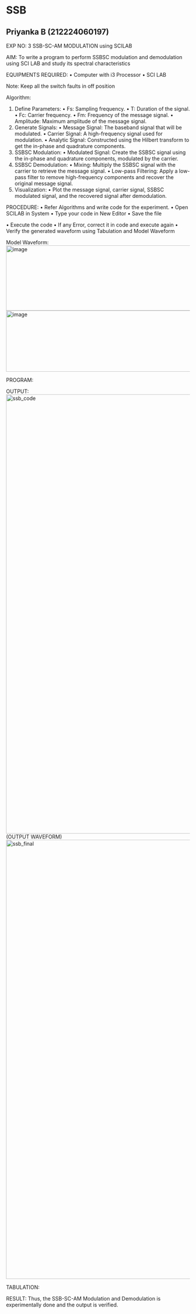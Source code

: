 # SSB
## Priyanka B (212224060197)

EXP NO: 3	SSB-SC-AM MODULATION using SCILAB

AIM: To write a program to perform SSBSC modulation and demodulation using SCI LAB and study its spectral characteristics

EQUIPMENTS REQUIRED:
•	Computer with i3 Processor
•	SCI LAB

Note: Keep all the switch faults in off position

Algorithm:
1.	Define Parameters:
•	Fs: Sampling frequency.
•	T: Duration of the signal.
•	Fc: Carrier frequency.
•	Fm: Frequency of the message signal.
•	Amplitude: Maximum amplitude of the message signal.
2.	Generate Signals:
•	Message Signal: The baseband signal that will be modulated.
•	Carrier Signal: A high-frequency signal used for modulation.
•	Analytic Signal: Constructed using the Hilbert transform to get the in-phase and quadrature components.
3.	SSBSC Modulation:
•	Modulated Signal: Create the SSBSC signal using the in-phase and quadrature components, modulated by the carrier.
4.	SSBSC Demodulation:
•	Mixing: Multiply the SSBSC signal with the carrier to retrieve the message signal.
•	Low-pass Filtering: Apply a low-pass filter to remove high-frequency components and recover the original message signal.
5.	Visualization:
•	Plot the message signal, carrier signal, SSBSC modulated signal, and the recovered signal after demodulation.


PROCEDURE:
•	Refer Algorithms and write code for the experiment.
•	Open SCILAB in System
•	Type your code in New Editor
•	Save the file
 
•	Execute the code
•	If any Error, correct it in code and execute again
•	Verify the generated waveform using Tabulation and Model Waveform

Model Waveform:
<img width="704" height="178" alt="image" src="https://github.com/user-attachments/assets/32ee29b3-0d95-4192-9762-972d50c05c90" />
<img width="706" height="167" alt="image" src="https://github.com/user-attachments/assets/bff0d8fd-d679-444e-af37-0b34585853c1" />

PROGRAM:


OUTPUT:
<img width="1200" height="1200" alt="ssb_code" src="https://github.com/user-attachments/assets/43176342-aa48-42e2-875a-dadb9c49d185" />
(OUTPUT WAVEFORM)
<img width="1200" height="1200" alt="ssb_final" src="https://github.com/user-attachments/assets/70b940d2-7de1-49f3-a00d-954660c89289" />


TABULATION:



RESULT: Thus, the SSB-SC-AM Modulation and Demodulation is experimentally done and the output is verified.





